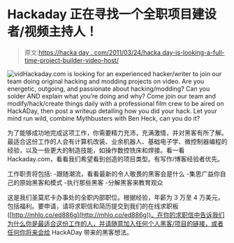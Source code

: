# Hackaday 正在寻找一个全职项目建设者/视频主持人！

> 原文:[https://hacka day . com/2011/03/24/hacka day-is-looking-a-full-time-project-builder-video-host/](https://hackaday.com/2011/03/24/hackaday-is-looking-for-a-full-time-project-builder-video-host/)

![](../Images/19409f8660c73822b0f2ddb36a8f224c.png "vid")Hackaday.com is looking for an experienced hacker/writer to join our team doing original hacking and modding projects on video. Are you energetic, outgoing, and passionate about hacking/modding? Can you solder AND explain what you’re doing and why? Come join our team and modify/hack/create things daily with a professional film crew to be aired on HackADay, then post a writeup detailing how you did your hack. Let your mind run wild, combine Mythbusters with Ben Heck, can you do it?

为了能够成功地完成这项工作，你需要精力充沛，充满激情，并对黑客有所了解。最适合这份工作的人会有计算机改装、业余机器人、基础电子学、微控制器编程的经验，以及一些更大的制造技能，如操作数控铣床和焊接。看一看 Hackaday.com，看看我们希望看到创造的项目类型。有写作/博客经验者优先。

工作职责将包括:
-跟随潮流，看看最新的令人敬畏的黑客会是什么
-集思广益你自己的原始黑客和模式
-执行那些黑客
-分解黑客来教育观众

这是我们圣莫尼卡办事处的全职内部职位。根据经验，年薪为 3 万至 4 万美元，包括福利。要申请，请将求职信和简历提交到我们的在线求职板([http://mhlo.co/ed886g](http://mhlo.co/ed886g))。在你的求职信中告诉我们为什么你是最适合这份工作的人，并请随意加入任何个人黑客/项目的链接，或者任何你将来会给 HackADay 带来的黑客想法。